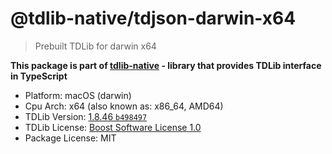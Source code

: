 # @tdlib-native/tdjson-darwin-x64

> Prebuilt TDLib for darwin x64

**This package is part of [tdlib-native](https://github.com/AlexXanderGrib/node-tdlib) - library that provides TDLib interface in TypeScript**

- Platform: macOS (darwin)
- Cpu Arch: x64 (also known as: x86_64, AMD64)
- TDLib Version: [1.8.46 `b498497`](https://github.com/tdlib/td/tree/b498497bbfd6b80c86f800b3546a0170206317d3)
- TDLib License: [Boost Software License 1.0](https://github.com/tdlib/td/blob/master/LICENSE_1_0.txt)
- Package License: MIT
